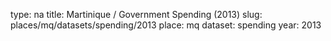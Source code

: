 type: na
title: Martinique / Government Spending (2013)
slug: places/mq/datasets/spending/2013
place: mq
dataset: spending
year: 2013
